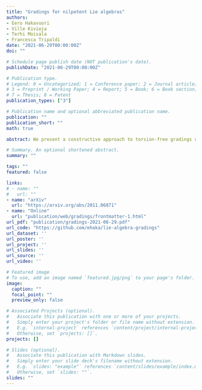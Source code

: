 ```yaml
---
title: "Gradings for nilpotent Lie algebras"
authors:
- Eero Hakavuori
- Ville Kivioja
- Terhi Moisala
- Francesca Tripaldi
date: "2021-06-29T00:00:00Z"
doi: ""

# Schedule page publish date (NOT publication's date).
publishDate: "2021-06-29T00:00:00Z"

# Publication type.
# Legend: 0 = Uncategorized; 1 = Conference paper; 2 = Journal article;
# 3 = Preprint / Working Paper; 4 = Report; 5 = Book; 6 = Book section;
# 7 = Thesis; 8 = Patent
publication_types: ["3"]

# Publication name and optional abbreviated publication name.
publication: ""
publication_short: ""
math: true

abstract: We present a constructive approach to torsion-free gradings of Lie algebras. Our main result is the computation of a maximal grading. Given a Lie algebra, using its maximal grading we enumerate all of its torsion-free gradings as well as its positive gradings. As applications, we classify gradings in low dimension, we consider the enumeration of Heintze groups, and we give methods to find bounds for non-vanishing $\ell^{q,p}$ cohomology.

# Summary. An optional shortened abstract.
summary: ""

tags: ""
featured: false

links:
# - name: ""
#   url: ""
- name: "arXiv"
  url: "https://arxiv.org/abs/2011.06871"
- name: "Online"
  url: "publication/web/gradings/frontmatter-1.html"
url_pdf: "publication/gradings-2021-06-29.pdf"
url_code: "https://github.com/ehaka/lie-algebra-gradings"
url_dataset: ''
url_poster: ''
url_project: ''
url_slides: ''
url_source: ''
url_video: ''

# Featured image
# To use, add an image named `featured.jpg/png` to your page's folder. 
image:
  caption: ""
  focal_point: ""
  preview_only: false

# Associated Projects (optional).
#   Associate this publication with one or more of your projects.
#   Simply enter your project's folder or file name without extension.
#   E.g. `internal-project` references `content/project/internal-project/index.md`.
#   Otherwise, set `projects: []`.
projects: []

# Slides (optional).
#   Associate this publication with Markdown slides.
#   Simply enter your slide deck's filename without extension.
#   E.g. `slides: "example"` references `content/slides/example/index.md`.
#   Otherwise, set `slides: ""`.
slides: ""
---
```

